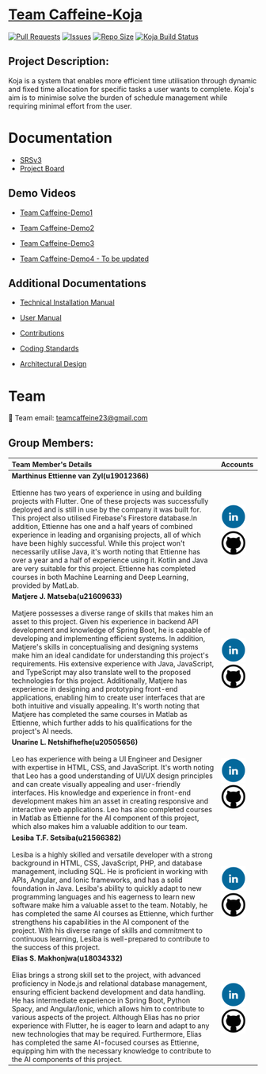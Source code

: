 # [Team Caffeine-Koja](https://github.com/COS301-SE-2023/Koja)

[![Pull Requests](https://img.shields.io/github/issues-pr/COS301-SE-2023/Koja.svg)](https://github.com/COS301-SE-2023/Koja/pulls)
[![Issues](https://img.shields.io/github/issues/COS301-SE-2023/Koja.svg)](https://github.com/COS301-SE-2023/Koja/issues)
[![Repo Size](https://img.shields.io/github/repo-size/COS301-SE-2023/Koja.svg)](https://github.com/COS301-SE-2023/Koja)
[![Koja Build Status](https://github.com/COS301-SE-2023/Koja/actions/workflows/main.yml/badge.svg)](https://github.com/COS301-SE-2023/Koja/actions/workflows/main.yml)

## Project Description:
Koja is a system that enables more efficient time utilisation through dynamic and fixed time allocation for specific tasks a user wants to complete. Koja's aim is to minimise solve the burden of schedule management while requiring  minimal effort from the user.

# Documentation
* [SRSv3](https://www.canva.com/design/DAFm6EdVuUo/d1PDPN7l5k5e_cx3V7UT1A/edit?utm_content=DAFm6EdVuUo&utm_campaign=designshare&utm_medium=link2&utm_source=sharebutton)
* [Project Board](https://github.com/orgs/COS301-SE-2023/projects/37)

## Demo Videos
* [Team Caffeine-Demo1](https://drive.google.com/file/d/165ckgDKdO0YbYHQ_8qtw9sJ56FZ6jSGC/view?usp=sharing)

* [Team Caffeine-Demo2](https://www.canva.com/design/DAFmn-ECx6w/1bhJhvtIjHPHMSG7kXUJhA/edit?utmcontent=DAFmn-ECx6w&utm_campaign=designshare&utm_medium=link2&utm_source=sharebutton)

* [Team Caffeine-Demo3](https://www.canva.com/design/DAFoP47g3sw/_QjN9Yd8liAkDbpPl9SBhg/edit?utm_content=DAFoP47g3sw&utm_campaign=designshare&utm_medium=link2&utm_source=sharebutton)

* [Team Caffeine-Demo4 - To be updated](https://www.canva.com/design/DAFoTnSsfUc/hItuOgPZA_6FyTs8TRHYRg/edit?utm_content=DAFoTnSsfUc&utm_campaign=designshare&utm_medium=link2&utm_source=sharebutton)

## Additional Documentations
* [Technical Installation Manual](https://docs.google.com/document/d/1pdzUM2YM_lkqxtvTfs2MToCcu3zSB6QwQbP5pfhyjHk/edit?usp=sharing)

* [User Manual](https://docs.google.com/presentation/d/1cPbn8JxNLQUwRQt_2Euw9KsLvmQ2d15Y-28ukS4Yh1A/edit?usp=drive_link)

* [Contributions](https://docs.google.com/document/d/1OVnDnd-1888-pUsX0dXAO_8Iy7R1oDDPmhMQqGZD8TI/edit?usp=sharing)

* [Coding Standards](https://docs.google.com/document/d/1jZFns50dd7gQlAGJpq--38faijdhuxrOiWK_JtvKXQI/edit?usp=sharing)

* [Architectural Design](https://docs.google.com/document/d/1hVQcrOcnCRzHyd9Y-aXYuAfyRZxVVZTiJyluJbr_0RY/edit?usp=sharing)

# Team
📧 Team email: [teamcaffeine23@gmail.com](mailto:teamcaffeine23@gmail.com)

## Group Members:

|Team Member's Details | Accounts |
|:-------------------- |:---------|
| **Marthinus Ettienne van Zyl(u19012366)** <br><br> Ettienne has two years of experience in using and building projects with Flutter. One of these projects was successfully deployed and is still in use by the company it was built for. This project also utilised Firebase's Firestore database.In addition, Ettienne has one and a half years of combined experience in leading and organising projects, all of which have been highly successful. While this project won't necessarily utilise Java, it's worth noting that Ettienne has over a year and a half of experience using it. Kotlin and Java are very suitable for this project. Ettienne has completed courses in both Machine Learning and Deep Learning, provided by MatLab.|<a href="https://www.linkedin.com/in/ettienne-van-zyl-a2a899177" target="_blank" ><img src="client/assets/icons/linkedin.png" alt="LinkedIn" height="50" width="50"></a> <a href="https://github.com/u19012366" target="_blank" ><img src="client/assets/icons/github.png" alt="GitHub" height="50" width="50"></a> |
| **Matjere J. Matseba(u21609633)** <br><br> Matjere possesses a diverse range of skills that makes him an asset to this project. Given his experience in backend API development and knowledge of Spring Boot, he is capable of developing and implementing efficient systems. In addition, Matjere's skills in conceptualising and designing systems make him an ideal candidate for understanding this project's requirements. His extensive experience with Java, JavaScript, and TypeScript may also translate well to the proposed technologies for this project. Additionally, Matjere has experience in designing and prototyping front-end applications, enabling him to create user interfaces that are both intuitive and visually appealing. It's worth noting that Matjere has completed the same courses in Matlab as Ettienne, which further adds to his qualifications for the project's AI needs.| <a href="https://za.linkedin.com/in/matjere-matseba-071412228" target="_blank" ><img src="client/assets/icons/linkedin.png" alt="LinkedIn" height="50" width="50"></a> <a href="https://github.com/MatjereJ" target="_blank" ><img src="client/assets/icons/github.png" alt="GitHub" height="50" width="50"></a> |
| **Unarine L. Netshifhefhe(u20505656)** <br><br> Leo has experience with being a UI Engineer and Designer with expertise in HTML, CSS, and JavaScript. It's worth noting that Leo has a good understanding of UI/UX design principles and can create visually appealing and user-friendly interfaces. His knowledge and experience in front-end development makes him an asset in creating responsive and interactive web applications. Leo has also completed courses in Matlab as Ettienne for the AI component of this project, which also makes him a valuable addition to our team. | <a target="_blank" href="https://www.linkedin.com/in/unarine-netshifhefhe-844b0b253"><img src="client/assets/icons/linkedin.png" alt="LinkedIn" height="50" width="50"></a> <a target="_blank" href="https://github.com/UnarineLeo"><img src="client/assets/icons/github.png" alt="GitHub" height="50" width="50"></a> |
| **Lesiba T.F. Setsiba(u21566382)** <br><br> Lesiba is a highly skilled and versatile developer with a strong background in HTML, CSS, JavaScript, PHP, and database management, including SQL. He is proficient in working with APIs, Angular, and Ionic frameworks, and has a solid foundation in Java. Lesiba's ability to quickly adapt to new programming languages and his eagerness to learn new software make him a valuable asset to the team. Notably, he has completed the same AI courses as Ettienne, which further strengthens his capabilities in the AI component of the project. With his diverse range of skills and commitment to continuous learning, Lesiba is well-prepared to contribute to the success of this project. | <a href="https://www.linkedin.com/in/lesiba-setsiba-a20a0b222" target="_blank" ><img src="client/assets/icons/linkedin.png" alt="LinkedIn" height="50" width="50"></a> <a href="https://github.com/LesibaFrans" target="_blank" ><img src="client/assets/icons/github.png" alt="GitHub" height="50" width="50"></a> |
| **Elias S. Makhonjwa(u18034332)** <br><br> Elias brings a strong skill set to the project, with advanced proficiency in Node.js and relational database management, ensuring efficient backend development and data handling. He has intermediate experience in Spring Boot, Python Spacy, and Angular/Ionic, which allows him to contribute to various aspects of the project. Although Elias has no prior experience with Flutter, he is eager to learn and adapt to any new technologies that may be required. Furthermore, Elias has completed the same AI-focused courses as Ettienne, equipping him with the necessary knowledge to contribute to the AI components of this project. | <a href="https://www.linkedin.com/in/elias-makhonjwa/" target="_blank"><img src="client/assets/icons/linkedin.png" alt="LinkedIn" height="50" width="50"></a> <a href="https://github.com/U18034332" target="_blank"><img src="client/assets/icons/github.png" alt="GitHub" height="50" width="50"></a> |
